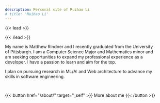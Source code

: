 ```yaml
---
description: Personal site of Ruihao Li
# title: 'Ruihao Li'
---
```


<!-- {{< lead >}}
Theoretical Condensed Matter Physics
{{< /lead >}} -->

{{< lead >}}

{{< /lead >}}


My name is Matthew Rindner and I recently graduated from the University of Pittsburgh.  I am a Computer Science Major and Mathematics minor and am seeking opportunities to expand my professional experience as a developer. I have a passion to learn and aim for the top. 

<!-- I currently work at COMPANY_NAME as a SWE using TOOLS_TECHNONGY_TOPICS on a daily basis. -->

 <!-- I like to document some of the interesting things I have learned lately in my [blog](/blog/). -->

I plan on pursuing research in ML/AI and Web architecture to advance my skills in software engineering.

<!-- Hi! I am a PhD candidate studying the spintronic aspects of topological materials at [Case Western Reserve University](https://case.edu/), including novel nonlinear transport phenomena, spin-charge conversion, etc. In addition to my current [research](/research/), I also have broad interests in emerging fields of science and technology, particularly quantum computing. I like to document some of the interesting things I have learned lately in my [blog](/blog/). -->


<br>

{{< button href="/about/" target="_self" >}}
More about me
{{< /button >}}
